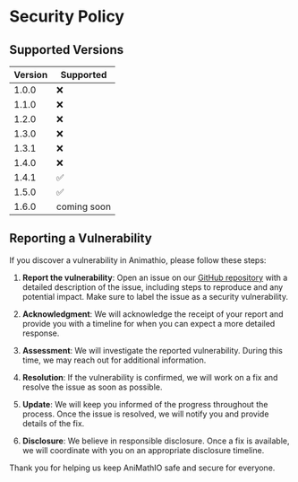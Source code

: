 # Security Policy

## Supported Versions

| Version | Supported          |
| ------- | ------------------ |
| 1.0.0   | :x:                |
| 1.1.0   | :x:                |
| 1.2.0   | :x:                |
| 1.3.0   | :x:                |
| 1.3.1   | :x:                |
| 1.4.0   | :x:                |
| 1.4.1   | :white_check_mark: |
| 1.5.0   | :white_check_mark: |
| 1.6.0   | coming soon        |

## Reporting a Vulnerability

If you discover a vulnerability in Animathio, please follow these steps:

1. **Report the vulnerability**: Open an issue on our [GitHub repository](https://github.com/AniMathIO/AniMathIO/issues) with a detailed description of the issue, including steps to reproduce and any potential impact. Make sure to label the issue as a security vulnerability.

2. **Acknowledgment**: We will acknowledge the receipt of your report and provide you with a timeline for when you can expect a more detailed response.

3. **Assessment**: We will investigate the reported vulnerability. During this time, we may reach out for additional information.

4. **Resolution**: If the vulnerability is confirmed, we will work on a fix and resolve the issue as soon as possible.

5. **Update**: We will keep you informed of the progress throughout the process. Once the issue is resolved, we will notify you and provide details of the fix.

6. **Disclosure**: We believe in responsible disclosure. Once a fix is available, we will coordinate with you on an appropriate disclosure timeline.

Thank you for helping us keep AniMathIO safe and secure for everyone.
